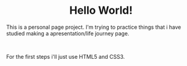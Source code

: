 
<h1 align="center">Hello World!</h1>
<p>This is a personal page project. I'm trying to practice things that i have studied making a apresentation/life journey page.</p>
<br>
<p>For the first steps i'll just use HTML5 and CSS3.</p>
